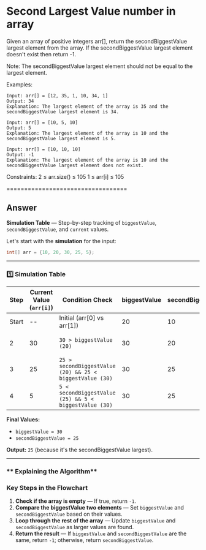 # Second Largest Value number in array

Given an array of positive integers arr[], return the secondBiggestValue largest element from the array. If the secondBiggestValue largest element doesn't exist then return -1.

Note: The secondBiggestValue largest element should not be equal to the largest element.

Examples:

```
Input: arr[] = [12, 35, 1, 10, 34, 1]
Output: 34
Explanation: The largest element of the array is 35 and the secondBiggestValue largest element is 34.
```

```
Input: arr[] = [10, 5, 10]
Output: 5
Explanation: The largest element of the array is 10 and the secondBiggestValue largest element is 5.
```
```
Input: arr[] = [10, 10, 10]
Output: -1
Explanation: The largest element of the array is 10 and the secondBiggestValue largest element does not exist.
```

Constraints:
2 ≤ arr.size() ≤ 105
1 ≤ arr[i] ≤ 105

==================================

## Answer

**Simulation Table** — Step-by-step tracking of `biggestValue`, `secondBiggestValue`, and `current` values.  

Let's start with the **simulation** for the input:
```java
int[] arr = {10, 20, 30, 25, 5};
```

---

### **1️⃣ Simulation Table**
| **Step** | **Current Value** (`arr[i]`) | **Condition Check**            | **biggestValue** | **secondBiggestValue** | **Action**            |
|---------|----------------------------|---------------------------------|----------|------------|----------------------|
| Start   | --                         | Initial (arr[0] vs arr[1])      |  20      |  10        | biggestValue two elements compared |
| 2       | 30                         | `30 > biggestValue (20)`               |  30      |  20        | Update biggestValue and secondBiggestValue |
| 3       | 25                         | `25 > secondBiggestValue (20) && 25 < biggestValue (30)` |  30 |  25 | Update secondBiggestValue only     |
| 4       | 5                          | `5 < secondBiggestValue (25) && 5 < biggestValue (30)`   |  30      |  25        | No changes             |

**Final Values:**
- `biggestValue = 30`
- `secondBiggestValue = 25`

**Output:** `25` (because it's the secondBiggestValue largest).

---

### ** Explaining the Algorithm**

### **Key Steps in the Flowchart**
1. **Check if the array is empty** — If true, return `-1`.
2. **Compare the biggestValue two elements** — Set `biggestValue` and `secondBiggestValue` based on their values.
3. **Loop through the rest of the array** — Update `biggestValue` and `secondBiggestValue` as larger values are found.
4. **Return the result** — If `biggestValue` and `secondBiggestValue` are the same, return `-1`; otherwise, return `secondBiggestValue`.
